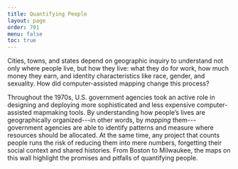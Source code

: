 ```yaml
---
title: Quantifying People
layout: page
order: 701
menu: false
toc: true
---
```


<span class="body-large">Cities, towns, and states depend on geographic inquiry to understand not only where people live, but how they live: what they do for work, how much money they earn, and identity characteristics like race, gender, and sexuality. How did computer-assisted mapping change this process?</span>

Throughout the 1970s, U.S. government agencies took an active role in designing and deploying more sophisticated and less expensive computer-assisted mapmaking tools. By understanding how people’s lives are geographically organized---in other words, by *mapping* them---government agencies are able to identify patterns and measure where resources should be allocated. At the same time, any project that counts people runs the risk of reducing them into mere numbers, forgetting their social context and shared histories. From Boston to Milwaukee, the maps on this wall highlight the promises and pitfalls of quantifying people.